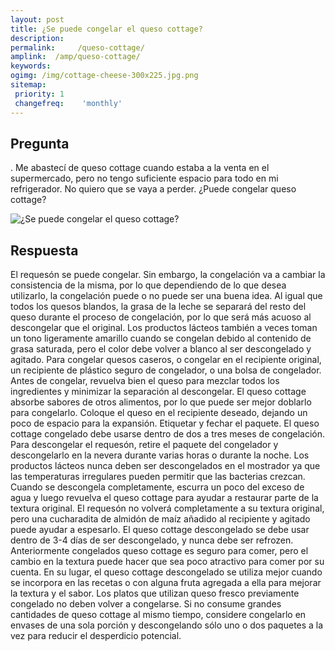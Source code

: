 ```yaml
---
layout: post
title: ¿Se puede congelar el queso cottage?  
description: 
permalink:     /queso-cottage/
amplink:  /amp/queso-cottage/
keywords: 
ogimg: /img/cottage-cheese-300x225.jpg.png
sitemap:
 priority: 1
 changefreq:    'monthly'
---
```




## Pregunta

. Me abastecí de queso cottage cuando estaba a la venta en el supermercado, pero no tengo suficiente espacio para todo en mi refrigerador. No quiero que se vaya a perder. ¿Puede congelar queso cottage?


![¿Se puede congelar el queso cottage?](https://sepuedecongelar.com/img/cottage-cheese-300x225.jpg "¿Se puede congelar el queso cottage?" )


## Respuesta

El requesón se puede congelar. Sin embargo, la congelación va a cambiar la consistencia de la misma, por lo que dependiendo de lo que desea utilizarlo, la congelación puede o no puede ser una buena idea. Al igual que todos los quesos blandos, la grasa de la leche se separará del resto del queso durante el proceso de congelación, por lo que será más acuoso al descongelar que el original. Los productos lácteos también a veces toman un tono ligeramente amarillo cuando se congelan debido al contenido de grasa saturada, pero el color debe volver a blanco al ser descongelado y agitado.
Para congelar quesos caseros, o congelar en el recipiente original, un recipiente de plástico seguro de congelador, o una bolsa de congelador. Antes de congelar, revuelva bien el queso para mezclar todos los ingredientes y minimizar la separación al descongelar. El queso cottage absorbe sabores de otros alimentos, por lo que puede ser mejor doblarlo para congelarlo. Coloque el queso en el recipiente deseado, dejando un poco de espacio para la expansión. Etiquetar y fechar el paquete. El queso cottage congelado debe usarse dentro de dos a tres meses de congelación.
Para descongelar el requesón, retire el paquete del congelador y descongelarlo en la nevera durante varias horas o durante la noche. Los productos lácteos nunca deben ser descongelados en el mostrador ya que las temperaturas irregulares pueden permitir que las bacterias crezcan. Cuando se descongela completamente, escurra un poco del exceso de agua y luego revuelva el queso cottage para ayudar a restaurar parte de la textura original. El requesón no volverá completamente a su textura original, pero una cucharadita de almidón de maíz añadido al recipiente y agitado puede ayudar a espesarlo.
El queso cottage descongelado se debe usar dentro de 3-4 días de ser descongelado, y nunca debe ser refrozen. Anteriormente congelados queso cottage es seguro para comer, pero el cambio en la textura puede hacer que sea poco atractivo para comer por su cuenta. En su lugar, el queso cottage descongelado se utiliza mejor cuando se incorpora en las recetas o con alguna fruta agregada a ella para mejorar la textura y el sabor. Los platos que utilizan queso fresco previamente congelado no deben volver a congelarse. Si no consume grandes cantidades de queso cottage al mismo tiempo, considere congelarlo en envases de una sola porción y descongelando sólo uno o dos paquetes a la vez para reducir el desperdicio potencial.